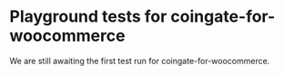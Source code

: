 # Playground tests for coingate-for-woocommerce
We are still awaiting the first test run for coingate-for-woocommerce.
